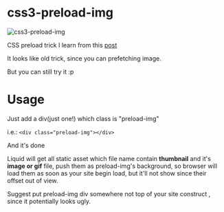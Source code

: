 # css3-preload-img

![css3-preload-img](http://i.imgur.com/2EYiDQhl.jpg)

CSS preload trick I learn from this [post](https://perishablepress.com/preload-images-css3/)

It looks like old trick, since you can prefetching image.

But you can still try it :p

# Usage
Just add a div(just one!) which class is "preload-img"

i.e.: `<div class="preload-img"></div>`

And it's done

Liquid will get all static asset which file name contain <b>thumbnail</b> and it's <b>image or gif</b> file, push them as preload-img's background, so browser will load them as soon as your site begin load, but it'll not show since their offset out of view.

Suggest put preload-img div somewhere not top of your site construct , since it potentially looks ugly.
